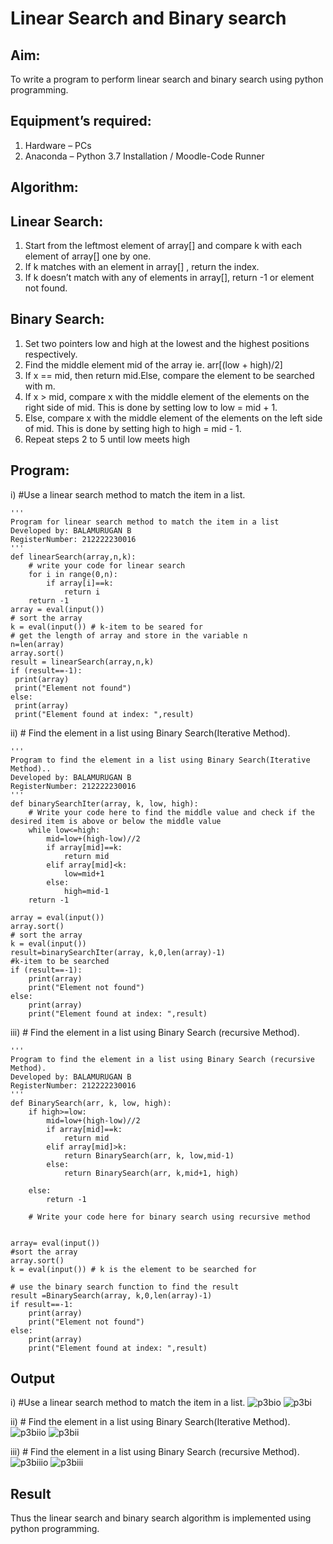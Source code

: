 # Linear Search and Binary search
## Aim:
To write a program to perform linear search and binary search using python programming.
## Equipment’s required:
1.	Hardware – PCs
2.	Anaconda – Python 3.7 Installation / Moodle-Code Runner
## Algorithm:
## Linear Search:
1.	Start from the leftmost element of array[] and compare k with each element of array[] one by one.
2.	If k matches with an element in array[] , return the index.
3.	If k doesn’t match with any of elements in array[], return -1 or element not found.
## Binary Search:
1.	Set two pointers low and high at the lowest and the highest positions respectively.
2.	Find the middle element mid of the array ie. arr[(low + high)/2]
3.	If x == mid, then return mid.Else, compare the element to be searched with m.
4.	If x > mid, compare x with the middle element of the elements on the right side of mid. This is done by setting low to low = mid + 1.
5.	Else, compare x with the middle element of the elements on the left side of mid. This is done by setting high to high = mid - 1.
6.	Repeat steps 2 to 5 until low meets high
## Program:
i)	#Use a linear search method to match the item in a list.
```
''' 
Program for linear search method to match the item in a list
Developed by: BALAMURUGAN B
RegisterNumber: 212222230016
'''
def linearSearch(array,n,k):
    # write your code for linear search
    for i in range(0,n):
        if array[i]==k:
            return i
    return -1        
array = eval(input())
# sort the array
k = eval(input()) # k-item to be seared for
# get the length of array and store in the variable n
n=len(array)
array.sort()
result = linearSearch(array,n,k)
if (result==-1):
 print(array)
 print("Element not found")
else:
 print(array)
 print("Element found at index: ",result)

```
ii)	# Find the element in a list using Binary Search(Iterative Method).
```
''' 
Program to find the element in a list using Binary Search(Iterative Method)..
Developed by: BALAMURUGAN B
RegisterNumber: 212222230016
'''
def binarySearchIter(array, k, low, high):
    # Write your code here to find the middle value and check if the desired item is above or below the middle value
    while low<=high:
        mid=low+(high-low)//2
        if array[mid]==k:
            return mid
        elif array[mid]<k:
            low=mid+1
        else:
            high=mid-1
    return -1        
    
array = eval(input())
array.sort()
# sort the array
k = eval(input())
result=binarySearchIter(array, k,0,len(array)-1)
#k-item to be searched
if (result==-1):
    print(array)
    print("Element not found")
else:
    print(array)
    print("Element found at index: ",result)

```
iii)	# Find the element in a list using Binary Search (recursive Method).
```
''' 
Program to find the element in a list using Binary Search (recursive Method).
Developed by: BALAMURUGAN B
RegisterNumber: 212222230016
'''
def BinarySearch(arr, k, low, high):
    if high>=low:
        mid=low+(high-low)//2
        if array[mid]==k:
            return mid
        elif array[mid]>k:
            return BinarySearch(arr, k, low,mid-1)
        else:
            return BinarySearch(arr, k,mid+1, high)
            
    else:
        return -1
        
    # Write your code here for binary search using recursive method
    
    
array= eval(input())
#sort the array
array.sort()
k = eval(input()) # k is the element to be searched for

# use the binary search function to find the result
result =BinarySearch(array, k,0,len(array)-1)
if result==-1:
    print(array)
    print("Element not found")
else:
    print(array)
    print("Element found at index: ",result)
```
## Output
i)	#Use a linear search method to match the item in a list.
![p3bio](https://github.com/BALA291/Search-Algorithm/assets/120717501/249b2f33-d09e-4a6a-81a8-455da77fdf5c)
![p3bi](https://github.com/BALA291/Search-Algorithm/assets/120717501/3ba8e2bc-67a4-408e-9c98-3e9c980ceb4c)

ii)	# Find the element in a list using Binary Search(Iterative Method).
![p3biio](https://github.com/BALA291/Search-Algorithm/assets/120717501/9a1863b7-e672-4b91-81d1-4f9afbddb08d)
![p3bii](https://github.com/BALA291/Search-Algorithm/assets/120717501/0f902271-5106-4e34-8fd7-c9be730217d3)

iii)	# Find the element in a list using Binary Search (recursive Method).
![p3biiio](https://github.com/BALA291/Search-Algorithm/assets/120717501/966312af-34fb-4733-9cb0-50d30f9535ae)
![p3biii](https://github.com/BALA291/Search-Algorithm/assets/120717501/ba590372-0a0e-4c83-b77f-b8043dbd8577)

## Result
Thus the linear search and binary search algorithm is implemented using python programming.
